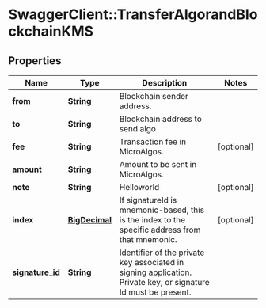 # SwaggerClient::TransferAlgorandBlockchainKMS

## Properties
Name | Type | Description | Notes
------------ | ------------- | ------------- | -------------
**from** | **String** | Blockchain sender address. | 
**to** | **String** | Blockchain address to send algo | 
**fee** | **String** | Transaction fee in MicroAlgos. | [optional] 
**amount** | **String** | Amount to be sent in MicroAlgos. | 
**note** | **String** | Helloworld | [optional] 
**index** | [**BigDecimal**](BigDecimal.md) | If signatureId is mnemonic-based, this is the index to the specific address from that mnemonic. | [optional] 
**signature_id** | **String** | Identifier of the private key associated in signing application. Private key, or signature Id must be present. | 

